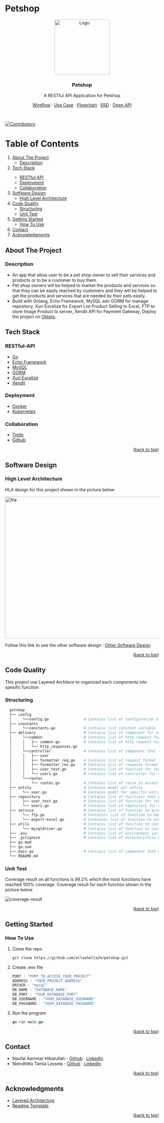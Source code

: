 <div id="top"></div>

# Petshop

<!-- PROJECT LOGO -->
<div align="center">
  <a href="https://github.com/ellashella24/petshop">
    <img src="images/logo.png" alt="Logo" width="180" height="180">
  </a>

  <h3 align="center">Petshop</h3>


  <p align="center">
    A RESTful API Application for Petshop
    <br />
    <div id = "other-software-design"></div>
    <a href="https://whimsical.com/petshop-RtwdxfQTB8e72AY681qRBj">Wireflow</a>
    ·
    <a href="https://lucid.app/lucidchart/7a103c4c-9aac-44e1-896f-b9bca4a8dc34/edit?invitationId=inv_c1d4dfe4-840d-4ce2-80fb-18845710d049">Use Case</a>
    ·
    <a href="https://lucid.app/lucidchart/8877930f-c2e0-4c85-b233-7c93dd82a306/edit?invitationId=inv_bccb8e74-b801-4419-ba8a-cc078d80f84a">Flowchart</a>
    ·
    <a href="https://lucid.app/lucidchart/1e35b3e5-1de0-40a7-ba26-db0e85763fda/edit?invitationId=inv_5eb6ec4e-9b6f-4db6-bb62-e18e2e922d95">ERD</a>
    ·
    <a href="https://app.swaggerhub.com/apis-docs/ellashella24/petshop/1.0.0">Open API</a>
  </p>
</div>
<br />

[![Contributors](https://img.shields.io/github/contributors/ellashella24/petshop.svg?style=for-the-badge)](https://github.com/ellashella24/petshop/graphs/contributors)

<!-- TABLE OF CONTENTS -->
# Table of Contents
<ol>
    <li>
      <a href="#about-the-project">About The Project</a>
      <ul>
        <li><a href="#description">Description</a></li>
      </ul>
    </li>
    <li>
      <a href="#tech-stack">Tech Stack</a></li>
      <ul>
        <li><a href="#restful-api">RESTful API</a></li>
        <li><a href="#deployment">Deployment</a></li>
        <li><a href="#collaboration">Collaboration</a></li>
      </ul>
    </li>
    <li>
      <a href="#software-design">Software Design</a>
      <ul>
        <li><a href="#high-level-architecture">High Level Architecture</a></li>
      </ul>
    </li>
    <li>
      <a href="#code-quality">Code Quality</a>
      <ul>
        <li><a href="#structuring">Structuring</a></li>
        <li><a href="#unit-test">Unit Test</a></li>
      </ul>
    </li>
    <li>
      <a href="#getting-started">Getting Started</a>
      <ul>
        <li><a href="#how-to-use">How To Use</a></li>
      </ul>
    </li>
    <li><a href="#contact">Contact</a></li>
    <li><a href="#acknowledgments">Acknowledgments</a></li>
  </ol> 

<!-- ABOUT THE PROJECT -->
## About The Project
### Description
- An app that allow user to be a pet shop owner to sell their services and products or to be a customer to buy them. 
- Pet shop owners will be helped to market the products and services so that they can be easily reached by customers and they will be helped to get the products and services that are needed by their pets easily.
- Build with Golang, Echo Framework, MySQL adn GORM for manage repository, Xuri Excelize for Export List Product Selling to Excel, FTP to store Image Product to server, Xendit API for Payment Gateway, Deploy the project on [Okteto](https://ellashella24.cloud.okteto.net).

## Tech Stack
### RESTful-API
- [Go](https://go.dev/)
- [Echo Framework](https://echo.labstack.com/)
- [MySQL](https://www.mysql.com/)
- [GORM](https://gorm.io/index.html)
- [Xuri Excelize](https://xuri.me/excelize/)
- [Xendit](https://www.xendit.co/id/?utm_source=google&utm_medium=cpc&utm_campaign=BKWS-Exact-ID-ID&utm_content=payment-gateway&utm_term=xendit)

### Deployment
- [Docker](https://www.docker.com/)
- [Kubernetes](https://kubernetes.io/)

### Collaboration 
- [Trello](https://trello.com/)
- [Github](https://github.com/)


<p align="right">(<a href="#top">back to top</a>)</p>

## Software Design
### High Level Architecture

HLA design for this project shown in the picture below

<img src="images/HLA-rev-3.jpeg" alt="hla" width="800" height="462" >

Follow this link to see the other software design : <a href="#other-software-design">Other Software Design</a>

<p align="right">(<a href="#top">back to top</a>)</p>


## Code Quality
This project use Layered Architure to organized each components into spesific function  

### Structuring
  ```sh
    petshop
    ├── config                        
    │     └──config.go                # Contains list of configuration of the project
    ├── constants                     
    │     └──constants.go             # Contains list constant variable
    ├── delivery                      # Contains list of component for handle request dan response
    │     └──common                   # Contains list of http request format based on the result from controller 
    │     │   ├── common.go           # Contains list of http request format
    │     │   └── http_responses.go   
    │     └──controller               # Contains list of component that receive the request and return a response
    │     │   ├── user
    │     │   ├── formatter_req.go    # Contains list of request format for each function on the controller
    │     │   ├── formatter_res.go    # Contains list of response format for each function on the controller
    │     │   ├── user_test.go        # Contains list of function for test each function on the controller
    │     │   └── users.go            # Contains list of controller for each entity    
    │     └──routes  
    │         └── routes.go           # Contains list of route to access each function on controller  
    ├── entity                        # Contains model all entity
    │     └── user.go                 # Contains model for spesific entity
    ├── repository                    # Contains list of functions that process the request and stores it in database
    │     ├── user_test.go            # Contains list of function for test each function on the repository
    │     └── users.go                # Contains list of repository for each entity
    ├── service                       # Contains list of function to access other components outside the project
    │     └── ftp.go                  # Containts list of function to manage files upload to the ftp
    │     └── export-excel.go         # Containts list of function to stores response data into the excel files
    ├── utils                         # Contains list of function to config each type of database
    │     └── mysqldriver.go          # Contains list of function to config MySQL type database
    ├── .env                          # Contains list of environment variable to run the project 
    ├── .gitignore                    # Contains list of directory/file name that will igonored when push project
    ├── go.mod                  
    ├── go.sum                  
    ├── main.go                       # Contains list of component that need to be executed first to run the app
    └── README.md    
  ```

### Unit Test
Coverage result on all functions is 99.2% which the most functions have reached 100% coverage. Coverage result for each function shown in the picture below

<img src="images/coverage-result-ver-2.jpg" alt="coverage-result">

<p align="right">(<a href="#top">back to top</a>)</p>

<!-- GETTING STARTED -->
## Getting Started

### How To Use

1. Clone the repo
   ```sh
   git clone https://github.com/ellashella24/petshop.git
   ```

2. Create .env file
    ```go
    PORT : "PORT_TO_ACCESS_YOUR_PROJECT"
    ADDRESS : "YOUR_PROJECT_ADDRESS"
    DRIVER : "mysql"
    DB_NAME : "DATABASE_NAME"
    DB_PORT : "YOUR_DATABASE_PORT"
    DB_USERNAME : "YOUR_DATABASE_USERNAME"
    DB_PASSWORD : "YOUR_DATABASE_PASSWORD"
    ```

3. Run the program
    ```go
    go run main.go
    ```

<p align="right">(<a href="#top">back to top</a>)</p>

<!-- CONTACT -->
## Contact
* Naufal Aammar Hibatullah - [Github](https://github.com/nflhibatullah) · [LinkedIn](https://www.linkedin.com/in/naufal-hibatullah-441a58222/)
* Niendhitta Tamia Lassela - [Github](https://github.com/ellashella24) · [LinkedIn](https://www.linkedin.com/in/ntlassela/)

<p align="right">(<a href="#top">back to top</a>)</p>

<!-- ACKNOWLEDGMENTS -->
## Acknowledgments

* [Layered Architecture](https://medium.com/swlh/developing-a-web-application-in-go-using-the-layered-architecture-8fc13209c808)
* [Readme Template](https://github.com/othneildrew/Best-README-Template)

<p align="right">(<a href="#top">back to top</a>)</p>
